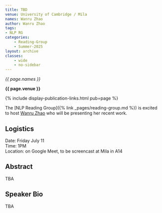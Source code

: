 ```yaml
---
title: TBD
venue: University of Cambridge / Mila
names: Wanru Zhao
author: Wanru Zhao
tags:
- NLP RG
categories:
    - Reading-Group
    - Summer-2025
layout: archive
classes:
    - wide
    - no-sidebar
---
```


*{{ page.names }}*

**{{ page.venue }}**

{% include display-publication-links.html pub=page %}

The [NLP Reading Group]({% link _pages/reading-group.md %}) is excited to host [
Wanru Zhao](https://ryan0v0.github.io/) who will be presenting her recent work.

## Logistics
Date: Friday July 11 <br>
Time: 1PM <br>
Location: on Google Meet, to be screencast at Mila in A14 <br>

## Abstract
TBA
## Speaker Bio
TBA
